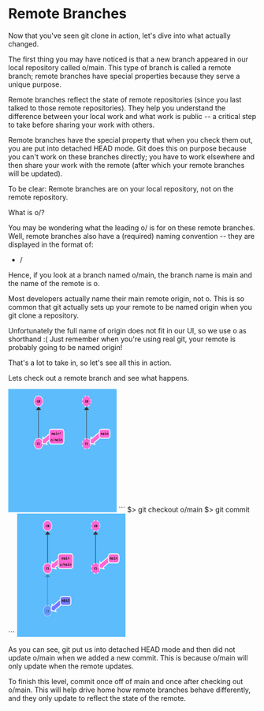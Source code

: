 # Remote Branches

Now that you've seen git clone in action, let's dive into what actually changed.

The first thing you may have noticed is that a new branch appeared in our local repository called o/main. This type of branch is called a remote branch; remote branches have special properties because they serve a unique purpose.

Remote branches reflect the state of remote repositories (since you last talked to those remote repositories). They help you understand the difference between your local work and what work is public -- a critical step to take before sharing your work with others.

Remote branches have the special property that when you check them out, you are put into detached HEAD mode. Git does this on purpose because you can't work on these branches directly; you have to work elsewhere and then share your work with the remote (after which your remote branches will be updated).

To be clear: Remote branches are on your local repository, not on the remote repository.

What is o/?

You may be wondering what the leading o/ is for on these remote branches. Well, remote branches also have a (required) naming convention -- they are displayed in the format of:

- <remote name>/<branch name>

Hence, if you look at a branch named o/main, the branch name is main and the name of the remote is o.

Most developers actually name their main remote origin, not o. This is so common that git actually sets up your remote to be named origin when you git clone a repository.

Unfortunately the full name of origin does not fit in our UI, so we use o as shorthand :( Just remember when you're using real git, your remote is probably going to be named origin!

That's a lot to take in, so let's see all this in action.


Lets check out a remote branch and see what happens.

<img src="pics/task2_1.png" width="220" height="250"/>
``` 
    $> git checkout o/main
    $> git commit
```
<img src="pics/task2_2.png" width="220" height="250"/>

As you can see, git put us into detached HEAD mode and then did not update o/main when we added a new commit. This is because o/main will only update when the remote updates.

To finish this level, commit once off of main and once after checking out o/main. This will help drive home how remote branches behave differently, and they only update to reflect the state of the remote.
